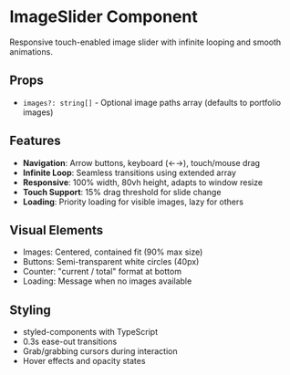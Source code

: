 # ImageSlider Component

Responsive touch-enabled image slider with infinite looping and smooth animations.

## Props
- `images?: string[]` - Optional image paths array (defaults to portfolio images)

## Features
- **Navigation**: Arrow buttons, keyboard (←→), touch/mouse drag
- **Infinite Loop**: Seamless transitions using extended array
- **Responsive**: 100% width, 80vh height, adapts to window resize
- **Touch Support**: 15% drag threshold for slide change
- **Loading**: Priority loading for visible images, lazy for others

## Visual Elements
- Images: Centered, contained fit (90% max size)
- Buttons: Semi-transparent white circles (40px)
- Counter: "current / total" format at bottom
- Loading: Message when no images available

## Styling
- styled-components with TypeScript
- 0.3s ease-out transitions
- Grab/grabbing cursors during interaction
- Hover effects and opacity states
